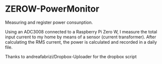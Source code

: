# ZEROW-PowerMonitor
Measuring and register power consunption.

Using an ADC3008 connected to a Raspberry Pi Zero W, I measure the total input current to my home by means of a sensor (current transformer). After calculating the RMS current, the power is calculated and recorded in a daily file.

Thanks to andreafabrizi/Dropbox-Uploader for the dropbox script
